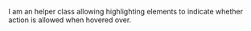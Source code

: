 I am an helper class allowing highlighting elements to indicate whether action is allowed when hovered over.
